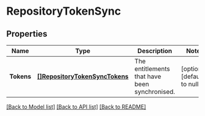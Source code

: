 # RepositoryTokenSync

## Properties
Name | Type | Description | Notes
------------ | ------------- | ------------- | -------------
**Tokens** | [**[]RepositoryTokenSyncTokens**](RepositoryTokenSync_tokens.md) | The entitlements that have been synchronised. | [optional] [default to null]

[[Back to Model list]](../README.md#documentation-for-models) [[Back to API list]](../README.md#documentation-for-api-endpoints) [[Back to README]](../README.md)


